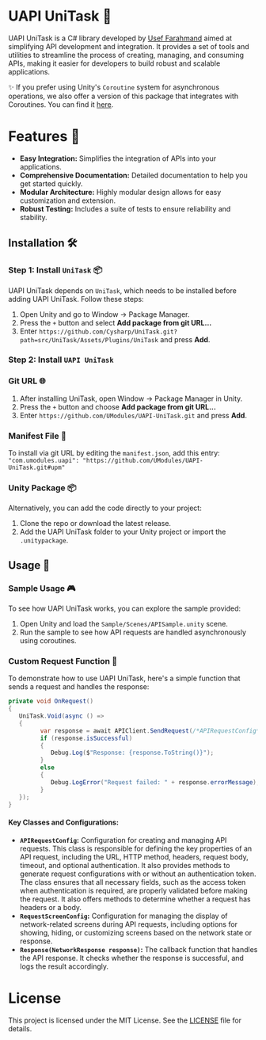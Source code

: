 # UAPI UniTask 🚀
UAPI UniTask is a C# library developed by [Usef Farahmand](https://github.com/UsefFarahmand) aimed at simplifying API development and integration. It provides a set of tools and utilities to streamline the process of creating, managing, and consuming APIs, making it easier for developers to build robust and scalable applications.

✨ If you prefer using Unity's `Coroutine` system for asynchronous operations, we also offer a version of this package that integrates with Coroutines. You can find it [here](https://github.com/UModules/UAPI-Coroutine).

# Features 🌟
* **Easy Integration:** Simplifies the integration of APIs into your applications.
* **Comprehensive Documentation:** Detailed documentation to help you get started quickly.
* **Modular Architecture:** Highly modular design allows for easy customization and extension.
* **Robust Testing:** Includes a suite of tests to ensure reliability and stability.

## Installation 🛠️
### Step 1: Install `UniTask` 📦
UAPI UniTask depends on `UniTask`, which needs to be installed before adding UAPI UniTask. Follow these steps:
1. Open Unity and go to Window -> Package Manager.
2. Press the `+` button and select **Add package from git URL...**
3. Enter `https://github.com/Cysharp/UniTask.git?path=src/UniTask/Assets/Plugins/UniTask` and press **Add**.

### Step 2: Install `UAPI UniTask`
### Git URL 🌐
1. After installing UniTask, open Window -> Package Manager in Unity.
2. Press the `+` button and choose **Add package from git URL...**
3. Enter `https://github.com/UModules/UAPI-UniTask.git` and press **Add**.

### Manifest File 📄
To install via git URL by editing the `manifest.json`, add this entry:
```"com.umodules.uapi": "https://github.com/UModules/UAPI-UniTask.git#upm"```

### Unity Package 📦
Alternatively, you can add the code directly to your project:
1. Clone the repo or download the latest release.
2. Add the UAPI UniTask folder to your Unity project or import the `.unitypackage`.

## Usage 📖
### Sample Usage 🎮
To see how UAPI UniTask works, you can explore the sample provided:
1. Open Unity and load the `Sample/Scenes/APISample.unity` scene.
2. Run the sample to see how API requests are handled asynchronously using coroutines.

### Custom Request Function 🔧
To demonstrate how to use UAPI UniTask, here's a simple function that sends a request and handles the response:
```C#
private void OnRequest()
{
   UniTask.Void(async () =>
   {
         var response = await APIClient.SendRequest(/*APIRequestConfig*/, /*RequestScreenConfig*/);
         if (response.isSuccessful)
         {
            Debug.Log($"Response: {response.ToString()}");
         }
         else
         {
            Debug.LogError("Request failed: " + response.errorMessage);
         }
   });
}
```
#### Key Classes and Configurations:
- **`APIRequestConfig`:** Configuration for creating and managing API requests. This class is responsible for defining the key properties of an API request, including the URL, HTTP method, headers, request body, timeout, and optional authentication. It also provides methods to generate request configurations with or without an authentication token. The class ensures that all necessary fields, such as the access token when authentication is required, are properly validated before making the request. It also offers methods to determine whether a request has headers or a body.
- **`RequestScreenConfig`:** Configuration for managing the display of network-related screens during API requests, including options for showing, hiding, or customizing screens based on the network state or response.
- **`Response(NetworkResponse response)`:** The callback function that handles the API response. It checks whether the response is successful, and logs the result accordingly.

# License
This project is licensed under the MIT License. See the [LICENSE](https://github.com/UModules/UAPI-UniTask/wiki/LICENSE) file for details.
